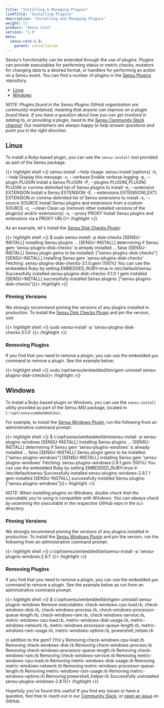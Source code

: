 ```yaml
---
title: "Installing & Managing Plugins"
linkTitle: "Installing Plugins"
description: "Installing and Managing Plugins"
weight: 17
product: "Sensu Core"
version: "1.5"
menu:
  sensu-core-1.5:
    parent: installation
---
```


Sensu's functionality can be extended through the use of plugins. Plugins can provide executables for performing status or metric checks, mutators for changing data to a desired format, or handlers for performing an action on a Sensu event. You can find a number of plugins in the [Sensu Plugins][1] repository.

- [Linux](#linux)
- [Windows](#windows)

_NOTE: Plugins found in the Sensu Plugins GitHub organization are community-maintained, meaning that anyone can improve on a plugin found there. If you have a question about how you can get involved in adding to, or providing a plugin, head to the [Sensu Community Slack channel][2]. Our maintainers are always happy to help answer questions and point you in the right direction._

## Linux

To install a Ruby-based plugin, you can use the `sensu-install` tool provided as part of the Sensu package.

{{< highlight shell >}} 
sensu-install --help
Usage: sensu-install [options]
    -h, --help                       Display this message
    -v, --verbose                    Enable verbose logging
    -p, --plugin PLUGIN              Install a Sensu PLUGIN
    -P, --plugins PLUGIN[,PLUGIN]    PLUGIN or comma-delimited list of Sensu plugins to install
    -e, --extension EXTENSION        Install a Sensu EXTENSION
    -E, --extensions EXTENSION[,EXT] EXTENSION or comma-delimited list of Sensu extensions to install
    -s, --source SOURCE              Install Sensu plugins and extensions from a custom SOURCE
    -c, --clean                      Clean up (remove) other installed versions of the plugin(s) and/or extension(s)
    -x, --proxy PROXY                Install Sensu plugins and extensions via a PROXY URL{{< /highlight >}}

As an example, let's install the [Sensu Disk Checks Plugin][3]:

{{< highlight shell >}}
$ sudo sensu-install -p disk-checks
[SENSU-INSTALL] installing Sensu plugins ...
[SENSU-INSTALL] determining if Sensu gem 'sensu-plugins-disk-checks' is already installed ...
false
[SENSU-INSTALL] Sensu plugin gems to be installed: ["sensu-plugins-disk-checks"]
[SENSU-INSTALL] installing Sensu gem 'sensu-plugins-disk-checks'
Fetching: sensu-plugins-disk-checks-3.1.0.gem (100%)
You can use the embedded Ruby by setting EMBEDDED_RUBY=true in /etc/default/sensu
Successfully installed sensu-plugins-disk-checks-3.1.0
1 gem installed
[SENSU-INSTALL] successfully installed Sensu plugins: ["sensu-plugins-disk-checks"]{{< /highlight >}}

### Pinning Versions

We strongly recommend pinning the versions of any plugins installed in production.
To install the [Sensu Disk Checks Plugin][3] and pin the version, use:

{{< highlight shell >}}
sudo sensu-install -p 'sensu-plugins-disk-checks:3.1.0'
{{< /highlight >}}

### Removing Plugins

If you find that you need to remove a plugin, you can use the embedded `gem` command to remove a plugin. See the example below:

{{< highlight shell >}}
sudo /opt/sensu/embedded/bin/gem uninstall sensu-plugins-disk-checks{{< /highlight >}}

## Windows

To install a Ruby-based plugin on Windows, you can use the `sensu-install` utility provided as part of the Sensu MSI package, located in `C:\opt\sensu\embedded\bin`.

For example, to install the [Sensu Windows Plugin][5], run the following from an administrative command prompt:

{{< highlight shell >}}
$ c:\opt\sensu\embedded\bin\sensu-install -p sensu-plugins-windows
[SENSU-INSTALL] installing Sensu plugins ...
[SENSU-INSTALL] determining if Sensu gem 'sensu-plugins-windows' is already installed ...
false
[SENSU-INSTALL] Sensu plugin gems to be installed: ["sensu-plugins-windows"]
[SENSU-INSTALL] installing Sensu gem 'sensu-plugins-windows'
Fetching: sensu-plugins-windows-2.8.1.gem (100%)
You can use the embedded Ruby by setting EMBEDDED_RUBY=true in /etc/default/sensu
Successfully installed sensu-plugins-windows-2.8.1
1 gem installed
[SENSU-INSTALL] successfully installed Sensu plugins: ["sensu-plugins-windows"]{{< /highlight >}}


_NOTE: When installing plugins on Windows, double check that the executable you're using is compatible with Windows. You can always check by examining the executable in the respective GitHub repo in the `bin` directory._
### Pinning Versions

We strongly recommend pinning the versions of any plugins installed in production.
To install the [Sensu Windows Plugin][5] and pin the version,
run the following from an administrative command prompt:

{{< highlight shell >}}
c:\opt\sensu\embedded\bin\sensu-install -p 'sensu-plugins-windows:2.8.1'
{{< /highlight >}}

### Removing Plugins

If you find that you need to remove a plugin, you can use the embedded `gem` command to remove a plugin. See the example below as run from an administrative command prompt:

{{< highlight shell >}}
$ c:\opt\sensu\embedded\bin\gem uninstall sensu-plugins-windows
Remove executables:
        check-windows-cpu-load.rb, check-windows-disk.rb, check-windows-process.rb, check-windows-processor-queue-length.rb, check-windows-ram.rb, check-windows-service.rb, metric-windows-cpu-load.rb, metric-windows-disk-usage.rb, metric-windows-network.rb, metric-windows-processor-queue-length.rb, metric-windows-ram-usage.rb, metric-windows-uptime.rb, powershell_helper.rb

in addition to the gem? [Yn]  y
Removing check-windows-cpu-load.rb
Removing check-windows-disk.rb
Removing check-windows-process.rb
Removing check-windows-processor-queue-length.rb
Removing check-windows-ram.rb
Removing check-windows-service.rb
Removing metric-windows-cpu-load.rb
Removing metric-windows-disk-usage.rb
Removing metric-windows-network.rb
Removing metric-windows-processor-queue-length.rb
Removing metric-windows-ram-usage.rb
Removing metric-windows-uptime.rb
Removing powershell_helper.rb
Successfully uninstalled sensu-plugins-windows-2.8.1{{< /highlight >}}

Hopefully you've found this useful! If you find any issues or have a question, feel free to reach out in our [Community Slack][2], or [open an issue][4] on GitHub.

<!-- LINKS -->
[1]: https://github.com/sensu-plugins
[2]: https://slack.sensu.io
[3]: https://github.com/sensu-plugins/sensu-plugins-disk-checks
[4]: https://github.com/sensu/sensu-docs/issues/new
[5]: https://github.com/sensu-plugins/sensu-plugins-windows
